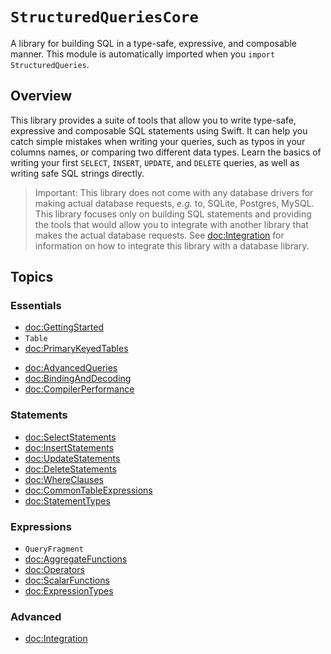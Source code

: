 # ``StructuredQueriesCore``

A library for building SQL in a type-safe, expressive, and composable manner. This module is
automatically imported when you `import StructuredQueries`.

## Overview

This library provides a suite of tools that allow you to write type-safe, expressive and composable
SQL statements using Swift. It can help you catch simple mistakes when writing your queries, such as
typos in your columns names, or comparing two different data types. Learn the basics of writing your
first `SELECT`, `INSERT`, `UPDATE`, and `DELETE` queries, as well as writing safe SQL strings
directly.

> Important: This library does not come with any database drivers for making actual database
> requests, _e.g._ to, SQLite, Postgres, MySQL. This library focuses only on building SQL statements
> and providing the tools that would allow you to integrate with another library that makes the
> actual database requests. See <doc:Integration> for information on how to integrate this library
> with a database library.

## Topics

### Essentials

- <doc:GettingStarted>
- ``Table``
- <doc:PrimaryKeyedTables>
<!-- rename: query cookbook -->
- <doc:AdvancedQueries>
- <doc:BindingAndDecoding>
- <doc:CompilerPerformance>

### Statements

- <doc:SelectStatements>
- <doc:InsertStatements>
- <doc:UpdateStatements>
- <doc:DeleteStatements>
- <doc:WhereClauses>
- <doc:CommonTableExpressions>
- <doc:StatementTypes>

### Expressions

- ``QueryFragment``
- <doc:AggregateFunctions>
- <doc:Operators>
- <doc:ScalarFunctions>
- <doc:ExpressionTypes>

### Advanced 

- <doc:Integration>
